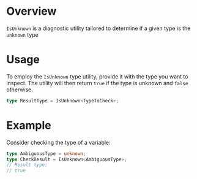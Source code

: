 # Overview
`IsUnknown` is a diagnostic utility tailored to determine if a given type is the `unknown` type

# Usage
To employ the `IsUnknown` type utility, provide it with the type you want to inspect. The utility will then return `true` if the type is unknown and `false` otherwise.
```typescript
type ResultType = IsUnknown<TypeToCheck>;
```

# Example
Consider checking the type of a variable:
```typescript
type AmbiguousType = unknown;
type CheckResult = IsUnknown<AmbiguousType>;
// Result type: 
// true
```
